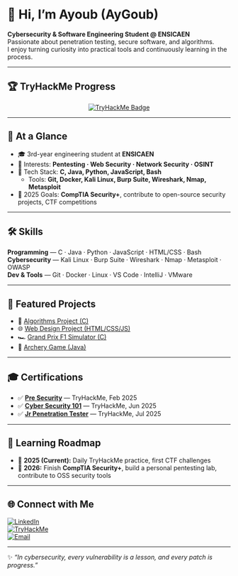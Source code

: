 # 👋 Hi, I’m Ayoub (AyGoub)

**Cybersecurity & Software Engineering Student @ ENSICAEN**  
Passionate about penetration testing, secure software, and algorithms.  
I enjoy turning curiosity into practical tools and continuously learning in the process.  

---

## 🏆 TryHackMe Progress
<div align="center">

<a href="https://tryhackme.com/p/AyGoub">
  <img src="https://tryhackme-badges.s3.amazonaws.com/AyGoub.png?cb=<!--CB-->" alt="TryHackMe Badge"/>
</a>


</div>


---

## 🚀 At a Glance
- 🎓 3rd-year engineering student at **ENSICAEN**  
- 🔐 Interests: **Pentesting · Web Security · Network Security · OSINT**  
- 🧰 Tech Stack: **C, Java, Python, JavaScript, Bash**  
  + Tools: **Git, Docker, Kali Linux, Burp Suite, Wireshark, Nmap, Metasploit**  
- 🎯 2025 Goals: **CompTIA Security+**, contribute to open-source security projects, CTF competitions  

---

## 🛠️ Skills
**Programming** — C · Java · Python · JavaScript · HTML/CSS · Bash  
**Cybersecurity** — Kali Linux · Burp Suite · Wireshark · Nmap · Metasploit · OWASP  
**Dev & Tools** — Git · Docker · Linux · VS Code · IntelliJ · VMware  

---

## 📂 Featured Projects
- 🧮 [Algorithms Project (C)](https://github.com/AyGoub/Projet-Algo-1A-ENSICAEN)  
- 🌐 [Web Design Project (HTML/CSS/JS)](https://github.com/AyGoub/Projet-Conception-Web-1A-ENSICAEN)  
- 🏎️ [Grand Prix F1 Simulator (C)](https://github.com/AyGoub/Grand_Prix-F1)  
- 🎯 [Archery Game (Java)](https://github.com/AyGoub/archery_game)  

---

## 🎓 Certifications
- ✅ [**Pre Security**](https://tryhackme-certificates.s3-eu-west-1.amazonaws.com/THM-2VA9D29GVH.pdf) — TryHackMe, Feb 2025  
- ✅ [**Cyber Security 101**](https://tryhackme-certificates.s3-eu-west-1.amazonaws.com/THM-UIEHN9AGLM.pdf) — TryHackMe, Jun 2025  
- ✅ [**Jr Penetration Tester**](https://tryhackme-certificates.s3-eu-west-1.amazonaws.com/THM-D1HNOAGTNF.pdf) — TryHackMe, Jul 2025

---

## 🎯 Learning Roadmap
- 🔹 **2025 (Current):** Daily TryHackMe practice, first CTF challenges  
- 🔹 **2026:** Finish **CompTIA Security+**, build a personal pentesting lab, contribute to OSS security tools  


---

## 🌐 Connect with Me
[![LinkedIn](https://img.shields.io/badge/LinkedIn-0077B5?style=for-the-badge&logo=linkedin&logoColor=white)](https://www.linkedin.com/in/ayoubgoubraim/)  
[![TryHackMe](https://img.shields.io/badge/TryHackMe-212C42?style=for-the-badge&logo=tryhackme&logoColor=white)](https://tryhackme.com/p/AyGoub)  
[![Email](https://img.shields.io/badge/Email-D14836?style=for-the-badge&logo=gmail&logoColor=white)](mailto:ayoubgoubraim@gmail.com)

---

✨ *“In cybersecurity, every vulnerability is a lesson, and every patch is progress.”*
